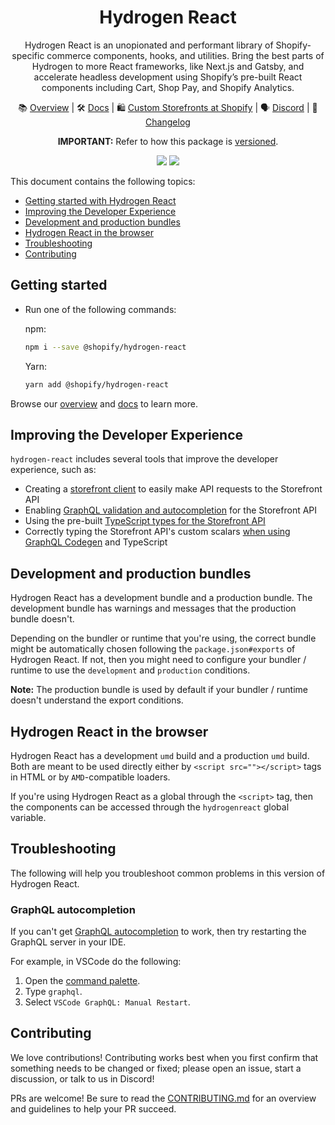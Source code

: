 <div align="center">

# Hydrogen React

Hydrogen React is an unopionated and performant library of Shopify-specific commerce components, hooks, and utilities. Bring the best parts of Hydrogen to more React frameworks, like Next.js and Gatsby, and accelerate headless development using Shopify’s pre-built React components including Cart, Shop Pay, and Shopify Analytics.

📚 [Overview](https://shopify.dev/custom-storefronts/hydrogen-react) | 🛠️ [Docs](https://shopify.dev/docs/api/hydrogen-react) | 🛍️ [Custom Storefronts at Shopify](https://shopify.dev/custom-storefronts) | 🗣 [Discord](https://discord.gg/Hefq6w5c5d) | 📝 [Changelog](https://github.com/Shopify/hydrogen/blob/main/packages/hydrogen-react/CHANGELOG.md)

**IMPORTANT:** Refer to how this package is [versioned](../../README.md#versioning).

<a href="https://www.npmjs.com/package/@shopify/hydrogen-react"><img src="https://img.shields.io/npm/v/@shopify/hydrogen-react/latest.svg"></a> <a href="https://www.npmjs.com/package/@shopify/hydrogen-react"><img src="https://img.shields.io/npm/v/@shopify/hydrogen-react/next.svg"></a>

</div>

This document contains the following topics:

- [Getting started with Hydrogen React](#getting-started)
- [Improving the Developer Experience](#improving-the-developer-experience)
- [Development and production bundles](#development-and-production-bundles)
- [Hydrogen React in the browser](#hydrogen-react-in-the-browser)
- [Troubleshooting](#troubleshooting)
- [Contributing](#contributing)

## Getting started

- Run one of the following commands:

  npm:

  ```bash
  npm i --save @shopify/hydrogen-react
  ```

  Yarn:

  ```bash
  yarn add @shopify/hydrogen-react
  ```

Browse our [overview](https://shopify.dev/custom-storefronts/hydrogen-react) and [docs](https://shopify.dev/docs/api/hydrogen-react) to learn more.

## Improving the Developer Experience

`hydrogen-react` includes several tools that improve the developer experience, such as:

- Creating a [storefront client](https://shopify.dev/docs/api/hydrogen-react/utilities/createstorefrontclient) to easily make API requests to the Storefront API
- Enabling [GraphQL validation and autocompletion](https://shopify.dev/docs/api/hydrogen-react/utilities/storefront-schema) for the Storefront API
- Using the pre-built [TypeScript types for the Storefront API](https://shopify.dev/docs/api/hydrogen-react/utilities/storefront-api-types)
- Correctly typing the Storefront API's custom scalars [when using GraphQL Codegen](https://shopify.dev/docs/api/hydrogen-react/utilities/storefrontapicustomscalars) and TypeScript

## Development and production bundles

Hydrogen React has a development bundle and a production bundle. The development bundle has warnings and messages that the production bundle doesn't.

Depending on the bundler or runtime that you're using, the correct bundle might be automatically chosen following the `package.json#exports` of Hydrogen React. If not, then you might need to configure your bundler / runtime to use the `development` and `production` conditions.

**Note:** The production bundle is used by default if your bundler / runtime doesn't understand the export conditions.

## Hydrogen React in the browser

Hydrogen React has a development `umd` build and a production `umd` build. Both are meant to be used directly either by `<script src=""></script>` tags in HTML or by `AMD`-compatible loaders.

If you're using Hydrogen React as a global through the `<script>` tag, then the components can be accessed through the `hydrogenreact` global variable.

## Troubleshooting

The following will help you troubleshoot common problems in this version of Hydrogen React.

### GraphQL autocompletion

If you can't get [GraphQL autocompletion](<(#storefront-api-graphql-autocompletion)>) to work, then try restarting the GraphQL server in your IDE.

For example, in VSCode do the following:

1. Open the [command palette](https://code.visualstudio.com/docs/getstarted/userinterface#_command-palette).
1. Type `graphql`.
1. Select `VSCode GraphQL: Manual Restart`.

## Contributing

We love contributions! Contributing works best when you first confirm that something needs to be changed or fixed; please open an issue, start a discussion, or talk to us in Discord!

PRs are welcome! Be sure to read the [CONTRIBUTING.md](../../CONTRIBUTING.md) for an overview and guidelines to help your PR succeed.
